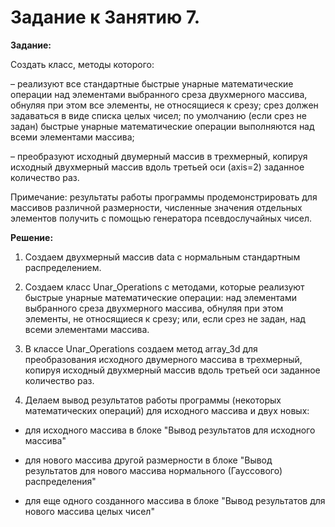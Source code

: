 # Задание к Занятию 7.

**Задание:**

Создать класс, методы которого:

– реализуют все стандартные быстрые унарные математические операции над элементами выбранного среза двухмерного массива, обнуляя при этом все элементы, не относящиеся к срезу; срез должен задаваться в виде списка целых чисел; по умолчанию (если срез не задан) быстрые унарные математические операции выполняются над всеми элементами массива;

– преобразуют исходный двумерный массив в трехмерный, копируя исходный двухмерный массив вдоль третьей оси (axis=2) заданное количество раз.

Примечание: результаты работы программы продемонстрировать для массивов различной размерности, численные значения отдельных элементов получить с помощью генератора псевдослучайных чисел.



**Решение:**

1. Создаем двухмерный массив data с нормальным стандартным распределением.

2. Создаем класс Unar_Operations с методами, которые реализуют быстрые унарные математические операции: над элементами выбранного среза двухмерного массива, обнуляя при этом элементы, не относящиеся к срезу; или, если срез не задан, над всеми элементами массива.

3. В классе Unar_Operations создаем метод array_3d для преобразования исходного двумерного массива в трехмерный, копируя исходный двухмерный массив вдоль третьей оси заданное количество раз.

4. Делаем вывод результатов работы программы (некоторых математических операций) для исходного массива и двух новых:

- для исходного массива в блоке "Вывод результатов для исходного массива"

- для нового массива другой размерности в блоке "Вывод результатов для нового массива нормального (Гауссового) распределения"

- для еще одного созданного массива в блоке "Вывод результатов для нового массива целых чисел"
